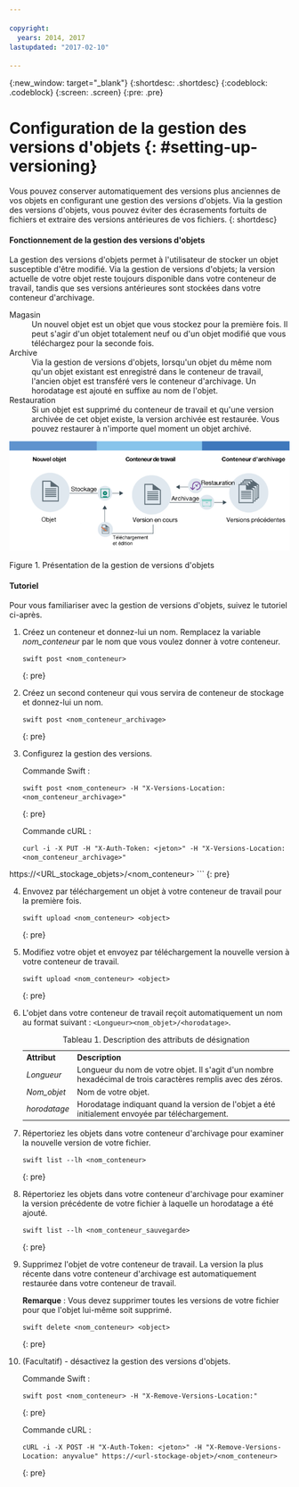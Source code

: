 ```yaml
---

copyright:
  years: 2014, 2017
lastupdated: "2017-02-10"

---
```

{:new_window: target="_blank"}
{:shortdesc: .shortdesc}
{:codeblock: .codeblock}
{:screen: .screen}
{:pre: .pre}


# Configuration de la gestion des versions d'objets {: #setting-up-versioning}

Vous pouvez conserver automatiquement des versions plus anciennes de vos objets en configurant une gestion des versions d'objets. Via la gestion des versions
d'objets, vous pouvez éviter des écrasements fortuits de fichiers et extraire des versions antérieures de vos fichiers.
{: shortdesc}


#### Fonctionnement de la gestion des versions d'objets

La gestion des versions d'objets permet à l'utilisateur de stocker un objet susceptible d'être modifié. Via la gestion de versions d'objets; la version actuelle de
votre objet reste toujours disponible dans votre conteneur de travail, tandis que ses versions antérieures sont stockées dans votre conteneur d'archivage.

<dl>
  <dt>Magasin</dt>
    <dd>Un nouvel objet est un objet que vous stockez pour la première fois. Il peut s'agir d'un objet totalement neuf ou d'un objet modifié que vous téléchargez pour la
seconde fois.</dd>
  <dt>Archive</dt>
    <dd>Via la gestion de versions d'objets, lorsqu'un objet du même nom qu'un objet existant est enregistré dans le conteneur de travail, l'ancien objet est transféré
vers le conteneur d'archivage. Un horodatage est ajouté en suffixe au nom de l'objet.</dd>
  <dt>Restauration</dt>
    <dd>Si un objet est supprimé du conteneur de travail et qu'une version archivée de cet objet existe, la version archivée est restaurée.
Vous pouvez restaurer à n'importe quel moment un objet archivé.</dd>
</dl>

![Présentation de la gestion de versions d'objets](images/os_versioning.png)

Figure 1. Présentation de la gestion de versions d'objets


#### Tutoriel

Pour vous familiariser avec la gestion de versions d'objets, suivez le tutoriel ci-après.

1. Créez un conteneur et donnez-lui un nom. Remplacez la variable *nom_conteneur* par le nom que vous voulez donner à votre conteneur.

    ```
    swift post <nom_conteneur>
    ```
    {: pre}

2. Créez un second conteneur qui vous servira de conteneur de stockage et donnez-lui un nom.

    ```
    swift post <nom_conteneur_archivage>
    ```
    {: pre}

3. Configurez la gestion des versions.

    Commande Swift :

    ```
    swift post <nom_conteneur> -H "X-Versions-Location: <nom_conteneur_archivage>"
    ```
    {: pre}

    Commande cURL :

    ```
    curl -i -X PUT -H "X-Auth-Token: <jeton>" -H "X-Versions-Location:<nom_conteneur_archivage>"
https://<URL_stockage_objets>/<nom_conteneur>
    ```
    {: pre}

4. Envovez par téléchargement un objet à votre conteneur de travail pour la première fois.

    ```
    swift upload <nom_conteneur> <object>
    ```
    {: pre}

5. Modifiez votre objet et envoyez par téléchargement la nouvelle version à votre conteneur de travail.

    ```
    swift upload <nom_conteneur> <object>
    ```
    {: pre}

6.  L'objet dans votre conteneur de travail reçoit automatiquement un nom au format suivant : `<Longueur><nom_objet>/<horodatage>`.
    <table>
    <caption> Tableau 1. Description des attributs de désignation </caption>
      <tr>
        <th> Attribut </th>
        <th> Description </th>
      </tr>
      <tr>
        <td> <i>Longueur</i> </td>
        <td> Longueur du nom de votre objet. Il s'agit d'un nombre hexadécimal de trois caractères remplis avec des zéros. </td>
      </tr>
      <tr>
        <td> <i>Nom_objet</i> </td>
        <td> Nom de votre objet. </td>
      </tr>
      <tr>
        <td> <i>horodatage</i> </td>
        <td> Horodatage indiquant quand la version de l'objet a été initialement envoyée par téléchargement. </td>
      </tr>
    </table>

7. Répertoriez les objets dans votre conteneur d'archivage pour examiner la nouvelle version de votre fichier.

    ```
    swift list --lh <nom_conteneur>
    ```
    {: pre}

8. Répertoriez les objets dans votre conteneur d'archivage pour examiner la version précédente de votre fichier à laquelle un horodatage a été ajouté.

    ```
    swift list --lh <nom_conteneur_sauvegarde>
    ```
    {: pre}

9. Supprimez l'objet de votre conteneur de travail. La version la plus récente dans votre conteneur d'archivage est automatiquement restaurée dans votre conteneur de
travail.

    **Remarque** : Vous devez supprimer toutes les versions de votre fichier pour que l'objet lui-même soit supprimé.

    ```
    swift delete <nom_conteneur> <object>
    ```
    {: pre}

10. (Facultatif) - désactivez la gestion des versions d'objets.

    Commande Swift :

    ```
    swift post <nom_conteneur> -H "X-Remove-Versions-Location:"
    ```
    {: pre}

    Commande cURL :

    ```
    cURL -i -X POST -H "X-Auth-Token: <jeton>" -H "X-Remove-Versions-Location: anyvalue" https://<url-stockage-objet>/<nom_conteneur>
    ```
    {: pre}
